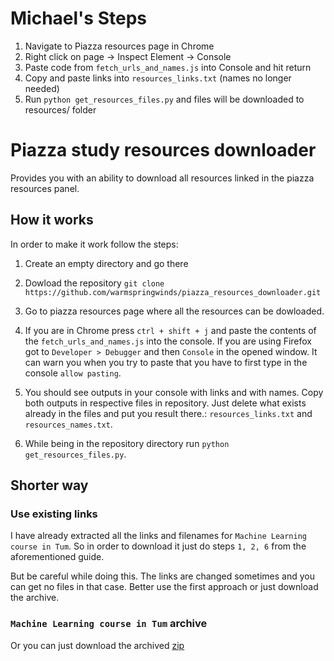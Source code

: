 # Michael's Steps
1) Navigate to Piazza resources page in Chrome
2) Right click on page -> Inspect Element -> Console
3) Paste code from `fetch_urls_and_names.js` into Console and hit return
4) Copy and paste links into `resources_links.txt` (names no longer needed)
5) Run `python get_resources_files.py` and files will be downloaded to resources/ folder


# Piazza study resources downloader

Provides you with an ability to download all resources linked in the piazza resources panel.

## How it works

In order to make it work follow the steps:

1. Create an empty directory and go there

2. Dowload the repository `git clone https://github.com/warmspringwinds/piazza_resources_downloader.git`

3. Go to piazza resources page where all the resources can be dowloaded.

4. If you are in Chrome press `ctrl + shift + j` and paste the contents of the `fetch_urls_and_names.js`
into the console. If you are using Firefox got to `Developer > Debugger` and then `Console` in the opened window. It can warn you when you try to paste that you have to first type in the console `allow pasting`.

5. You should see outputs in your console with links and with names. Copy both outputs in respective files in repository. Just delete what exists already in the files and put you result there.:
`resources_links.txt` and `resources_names.txt`.

6. While being in the repository directory run `python get_resources_files.py`.

## Shorter way

### Use existing links

I have already extracted all the links and filenames for `Machine Learning course in Tum`.
So in order to download it just do steps `1, 2, 6` from the aforementioned guide.

But be careful while doing this. The links are changed sometimes and you can get no files in that case.
Better use the first approach or just download the archive.

### `Machine Learning course in Tum` archive

Or you can just download the archived [zip](https://drive.google.com/file/d/0B_6oHpf9oDHRY2c4U19FRnFRSEk/view?usp=sharing)